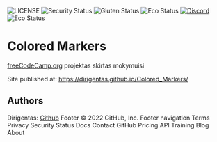 ![LICENSE](https://img.shields.io/badge/license-MIT-blue.svg?style=flat-square)
![Security Status](https://img.shields.io/security-headers?label=Security&url=https%3A%2F%2Fgithub.com&style=flat-square)
![Gluten Status](https://img.shields.io/badge/Gluten-Free-green.svg)
![Eco Status](https://img.shields.io/badge/ECO-Friendly-green.svg)
[![Discord](https://discord.com/api/guilds/571393319201144843/widget.png)](https://discord.gg/dRwW4rw)
![Eco Status](https://www.codewars.com/users/Dirigentas/badges/small)

# Colored Markers

[freeCodeCamp.org](https://www.freecodecamp.org/) projektas skirtas mokymuisi

Site published at: https://dirigentas.github.io/Colored_Markers/

## Authors

Dirigentas: [Github](https://github.com/Dirigentas)
Footer © 2022 GitHub, Inc. Footer navigation Terms Privacy Security Status Docs Contact GitHub Pricing API Training Blog About
